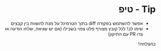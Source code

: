 
<div dir="rtl">
  
# Tip - טיפ
* אפשר להשתמש בפקודה diff בתוך הטרמינל על מנת להשוות בין קבצים
* שימו לב! לכל קובץ מצורף פלט צפוי בשבילו (אם יש שגיאה, שלחו הודעה או צרו PR עם התיקון)

בהצלחה!
  
</div>
